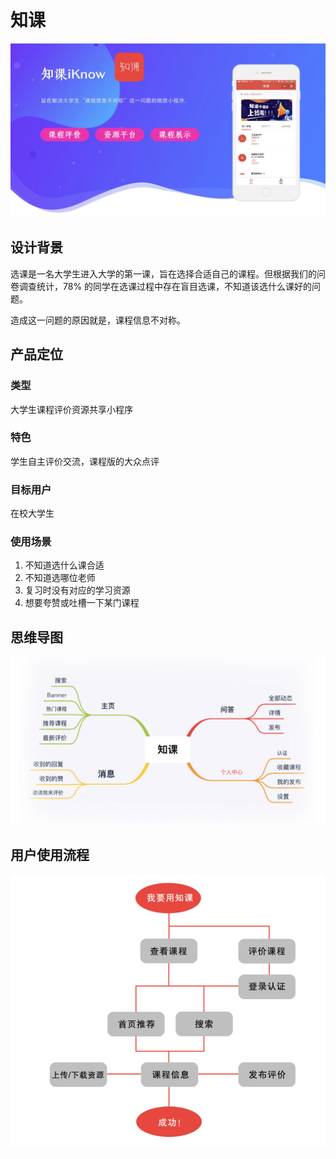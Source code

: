# 知课

![](assets/yvBBdSmRfv-compress.jpg)

## 设计背景

选课是一名大学生进入大学的第一课，旨在选择合适自己的课程。但根据我们的问卷调查统计，78% 的同学在选课过程中存在盲目选课，不知道该选什么课好的问题。

造成这一问题的原因就是，课程信息不对称。

## 产品定位

### 类型

大学生课程评价资源共享小程序

### 特色

学生自主评价交流，课程版的大众点评

### 目标用户

在校大学生

### 使用场景

1. 不知道选什么课合适
2. 不知道选哪位老师
3. 复习时没有对应的学习资源
4. 想要夸赞或吐槽一下某门课程

## 思维导图

![](assets/截屏2020-03-0913.21.32.png)

## 用户使用流程

![](assets/截屏2020-03-0913.22.42.png)